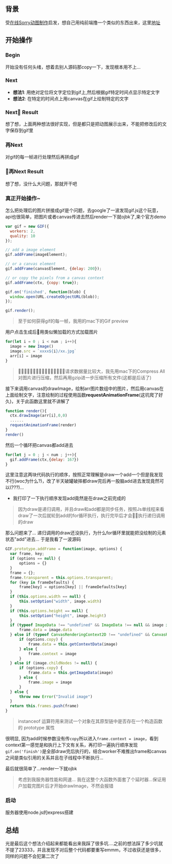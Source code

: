 ## 背景

受[在线Sorry动图制作](https://sorry.xuty.tk/sorry/)启发，想自己用纯前端撸一个类似的东西出来，这里[地址](http://04ke.cn:8888/index.html)

## 开始操作

### Begin
开始没有任何头绪，想着去别人源码那copy一下，发现根本用不上...

### Next
+ **想法1**: 用绝对定位将文字定位到gif上,然后根据gif特定时间点显示特定文字
+ **想法2**: 在特定的时间点上用canvas在gif上绘制特定的文字

### Next Result
想了想，上面两种想法很好实现，但是都只是把动图展示出来，不能把修改后的文字保存到gif里

### 再Next
对gif的每一帧进行处理然后再拼成gif

### 再Next Result
想了想，没什么大问题，那就开干吧

### 真正开始操作~

怎么把处理后的图片拼接成gif是个问题，去google了一波发现gif.js这个玩意，api也很简单，把图片或者canvas传进去然后render一下就ojbk了,来个官方demo

```JavaScript
var gif = new GIF({
  workers: 2,
  quality: 10
});

// add a image element
gif.addFrame(imageElement);

// or a canvas element
gif.addFrame(canvasElement, {delay: 200});

// or copy the pixels from a canvas context
gif.addFrame(ctx, {copy: true});

gif.on('finished', function(blob) {
  window.open(URL.createObjectURL(blob));
});

gif.render();
```

> 至于如何获得gif的每一帧，我用的mac下的Gif preview

用户点击生成后用类似懒加载的方式加载图片

```JavaScript
for(let i = 0 ; i < num ; i++){
  image = new Image()
  image.src = `xxxx${i}/xx.jpg`
  arr[i] = image
}
```
> 请求数据量比较大，我先用mac下的Compress All对图片进行压缩，然后再用gzip进一步压缩所有文件(这都是后话了)

接下来调用canvas的drawImage，绘制arr图片数组中的图片，然后用canvas在上面绘制文字，注意绘制的过程使用函数**requestAnimationFrame**(这坑爬了好久)，关于此函数这里就不讲解了

```JavaScript
function render(){
  ctx.drawImage(arr[i],0,0)
  ......
  requestAnimationFrame(render)
}
render()
```
然后一个循环把canvas都add进去

```JavaScript
for(let j = 0 ; j < num ; j++){     
  gif.addFrame(ctx,{delay: 167})
}
```

这里注意这两块代码执行的顺序，按照正常理解是draw一个add一个但是我发现不行(woc为什么?)，改了半天破罐破摔都draw完后再一股脑add进去发现竟然可以(???)...
+ 我打印了一下执行顺序发现add竟然是在draw之前完成的
> 因为draw是递归调用，并且draw和add都是同步任务，按照Js单线程来看draw了一次后就轮到add的for循环执行，执行完毕后才会执行递归调用的draw

那么问题来了... 递归调用的draw还没执行，为什么for循环里就能把没绘制的元素状态"add"进去... 于是我看了一波源码

```JavaScript
GIF.prototype.addFrame = function(image, options) {
  var frame, key;
  if (options == null) {
      options = {}
  }
  frame = {};
  frame.transparent = this.options.transparent;
  for (key in frameDefaults) {
      frame[key] = options[key] || frameDefaults[key]
  }
  if (this.options.width == null) {
      this.setOption("width", image.width)
  }
  if (this.options.height == null) {
      this.setOption("height", image.height)
  }
  if (typeof ImageData !== "undefined" && ImageData !== null && image instanceof ImageData) {
      frame.data = image.data
  } else if (typeof CanvasRenderingContext2D !== "undefined" && CanvasRenderingContext2D !== null && image instanceof CanvasRenderingContext2D || typeof WebGLRenderingContext !== "undefined" && WebGLRenderingContext !== null && image instanceof WebGLRenderingContext) {
      if (options.copy) {
          frame.data = this.getContextData(image)
      } else {
          frame.context = image
      }
  } else if (image.childNodes != null) {
      if (options.copy) {
          frame.data = this.getImageData(image)
      } else {
          frame.image = image
      }
  } else {
      throw new Error("Invalid image")
  }
  return this.frames.push(frame)
}
```
> instanceof 运算符用来测试一个对象在其原型链中是否存在一个构造函数的 prototype 属性

很明显, 因为add时候参数没有传`copy`所以进入`frame.context = image`，看到context第一感觉是和执行上下文有关系，再打印一遍执行顺序发现`gif.on('finish')`是全部draw完后执行的，结合worker不难推出frame和canvas之间是类似引用的关系并且在子线程中不断执行...

最后就很简单了...render一下就ojbk

> 考虑到我服务器性能和网速... 我在这整个大函数外面套了个延时器...保证用户加载完图片后才开始drawImage，不然会报错

### 启动
服务器使用node.js的express搭建

## 总结

光是最后这个想法介绍起来都能看出来我踩了很多坑....之前的想法踩了多少坑就不提了23333，并且发现不对后整个代码都要重写emmm，不过收获还是很多，同样的问题不会犯第二次了






